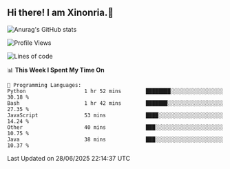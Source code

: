## Hi there! I am Xinonria.👋

![Anurag's GitHub stats](https://status-git-main-xinonrias-projects-f26540e3.vercel.app/api?username=xinonria&hide=stars,issues)

<!--START_SECTION:waka-->
![Profile Views](http://img.shields.io/badge/Profile%20Views-0-blue)

![Lines of code](https://img.shields.io/badge/From%20Hello%20World%20I%27ve%20Written-3.7%20million%20lines%20of%20code-blue)

📊 **This Week I Spent My Time On** 

```text
💬 Programming Languages: 
Python                   1 hr 52 mins        ████████░░░░░░░░░░░░░░░░░   30.18 % 
Bash                     1 hr 42 mins        ███████░░░░░░░░░░░░░░░░░░   27.35 % 
JavaScript               53 mins             ████░░░░░░░░░░░░░░░░░░░░░   14.24 % 
Other                    40 mins             ███░░░░░░░░░░░░░░░░░░░░░░   10.75 % 
Java                     38 mins             ███░░░░░░░░░░░░░░░░░░░░░░   10.37 % 
```


 Last Updated on 28/06/2025 22:14:37 UTC
<!--END_SECTION:waka-->

<!--
**xinonria/xinonria** is a ✨ _special_ ✨ repository because its `README.md` (this file) appears on your GitHub profile.

Here are some ideas to get you started:

- 🔭 I’m currently working on ...
- 🌱 I’m currently learning ...
- 👯 I’m looking to collaborate on ...
- 🤔 I’m looking for help with ...
- 💬 Ask me about ...
- 📫 How to reach me: ...
- 😄 Pronouns: ...
- ⚡ Fun fact: ...
-->

